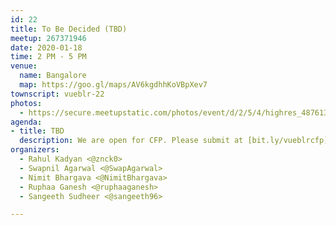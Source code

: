 ```yaml
---
id: 22
title: To Be Decided (TBD)
meetup: 267371946
date: 2020-01-18
time: 2 PM - 5 PM
venue:
  name: Bangalore
  map: https://goo.gl/maps/AV6kgdhhKoVBpXev7
townscript: vueblr-22
photos:
  - https://secure.meetupstatic.com/photos/event/d/2/5/4/highres_487613844.jpeg
agenda:
- title: TBD
  description: We are open for CFP. Please submit at [bit.ly/vueblrcfp](https://bit.ly/vueblrcfp)
organizers:
  - Rahul Kadyan <@znck0>
  - Swapnil Agarwal <@SwapAgarwal>
  - Nimit Bhargava <@NimitBhargava>
  - Ruphaa Ganesh <@ruphaaganesh>
  - Sangeeth Sudheer <@sangeeth96>

---
```


<EventPage />
